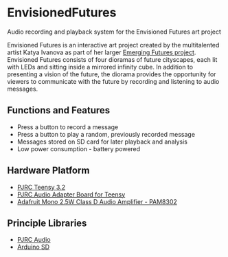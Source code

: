 # EnvisionedFutures
Audio recording and playback system for the Envisioned Futures art project

Envisioned Futures is an interactive art project created by the multitalented artist Katya Ivanova as part of her larger [Emerging Futures project](http://eivanova.com/emergingfutures/).  Envisioned Futures consists of four dioramas of future cityscapes, each lit with LEDs and sitting inside a mirrored infinity cube.  In addition to presenting a vision of the future, the diorama provides the opportunity for viewers to communicate with the future by recording and listening to audio messages.

## Functions and Features
* Press a button to record a message
* Press a button to play a random, previously recorded message
* Messages stored on SD card for later playback and analysis
* Low power consumption - battery powered

## Hardware Platform
* [PJRC Teensy 3.2](https://www.pjrc.com/store/teensy32.html)
* [PJRC Audio Adapter Board for Teensy](https://www.pjrc.com/store/teensy3_audio.html)
* [Adafruit Mono 2.5W Class D Audio Amplifier - PAM8302](https://www.adafruit.com/product/2130)

## Principle Libraries
* [PJRC Audio](https://github.com/PaulStoffregen/Audio)
* [Arduino SD](http://www.arduino.cc/en/Reference/SD)
